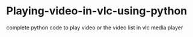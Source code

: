 # Playing-video-in-vlc-using-python
complete python code to play video or the video list in vlc media player  
